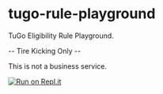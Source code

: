 # tugo-rule-playground

TuGo Eligibility Rule Playground. 

-- Tire Kicking Only --

This is not a business service.

[![Run on Repl.it](https://repl.it/badge/github/momiller121/tugo-rule-playground)](https://repl.it/github/momiller121/tugo-rule-playground)